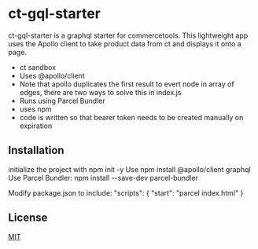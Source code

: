 # ct-gql-starter

ct-gql-starter is a graphql starter for commercetools.
This lightweight app uses the Apollo client to take product data from ct and displays it onto a page.

- ct sandbox
- Uses @apollo/client
- Note that apollo duplicates the first result to evert node in array of edges, there are two ways to solve this in index.js
- Runs using Parcel Bundler
- uses npm
- code is written so that bearer token needs to be created manually on expiration

## Installation
initialize the project with npm init -y
Use npm install @apollo/client graphql
Use Parcel Bundler: npm install --save-dev parcel-bundler

Modify package.json to include:
"scripts": {
  "start": "parcel index.html"
}
## License

[MIT](https://choosealicense.com/licenses/mit/)